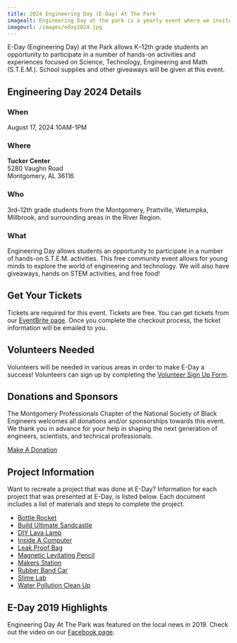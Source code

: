 ```yaml
---
title: 2024 Engineering Day (E-Day) At The Park
imagealt: Engineering Day at the park is a yearly event where we invite the students and the community to learn about STEM though hands on projects.
imageurl: /images/eday2024.jpg
---
```


E-Day (Engineering Day) at the Park allows K–12th grade students an opportunity to participate in a number of hands-on activities and experiences focused on Science, Technology, Engineering and Math (S.T.E.M.).  School supplies and other giveaways will be given at this event.

## Engineering Day 2024 Details

### When

August 17, 2024 10AM-1PM

### Where

**Tucker Center**<br />
5280 Vaughn Road<br />
Montgomery, AL 36116

### Who

3rd–12th grade students from the Montgomery, Prattville, Wetumpka, Millbrook, and surrounding areas in the River Region.

### What

Engineering Day allows students an opportunity to participate in a number of hands-on S.T.E.M. activities. This 
free community event allows for young minds to explore the world of engineering and technology.
We will also have giveaways, hands on STEM activities, and free food!

## Get Your Tickets

Tickets are required for this event. Tickets are free. You can get tickets from our [EventBrite page](https://nsbempeday24.eventbrite.com).
Once you complete the checkout process, the ticket information will be emailed to you.

## Volunteers Needed

Volunteers will be needed in various areas in order to make E-Day a success! Volunteers 
can sign up by completing the 
[Volunteer Sign Up Form](https://form.jotform.com/231768013672154).

## Donations and Sponsors

The Montgomery Professionals Chapter of the National Society of Black Engineers welcomes all donations 
and/or sponsorships towards this event. We thank you in advance for your help in shaping the next
generation of engineers, scientists, and technical professionals.

[Make A Donation](/support)

## Project Information

Want to recreate a project that was done at E-Day? Information for each project that was 
presented at E-Day, is listed below. Each document includes a list of materials and steps 
to complete the project.

* [Bottle Rocket](/projects/Bottle_Rocket.pdf)
* [Build Ultimate Sandcastle](/projects/Build_The_Ultimate_Sandcastle.pdf)
* [DIY Lava Lamp](/projects/DIY_Lava_Lamp.pdf)
* [Inside A Computer](/projects/Inside_a_computer.pdf)
* [Leak Proof Bag](/projects/Leak-Proof-Bag.pdf)
* [Magnetic Levitating Pencil](/projects/Magnetic-Levitating-Pencil.pdf)
* [Makers Station](/projects/Makers_Station.pdf)
* [Rubber Band Car](/projects/Rubber_Band_Car.pdf)
* [Slime Lab](/projects/Slime_Lab.pdf)
* [Water Pollution Clean Up](/projects/asce-water-pollution-clean-up-activity-at-home-version.pdf)

## E-Day 2019 Highlights

Engineering Day At The Park was featured on the local news in 2019. Check out the video on our 
<a href="https://www.facebook.com/watch/?v=373769769954484&extid=bYnyVhue16YMG869" 
target="_blank">Facebook page</a>.
